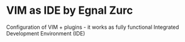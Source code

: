 VIM as IDE by Egnal Zurc
=======

Configuration of VIM + plugins - it works as fully functional Integrated
Development Environment (IDE)
